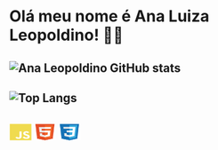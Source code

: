 # Olá meu nome é Ana Luiza Leopoldino! 👋🏾

## ![Ana Leopoldino GitHub stats](https://github-readme-stats.vercel.app/api?username=analeopoldino&show_icons=true&theme=jolly)

## ![Top Langs](https://github-readme-stats.vercel.app/api/top-langs/?username=analeopoldino&hide_progress=true)


<div  style="display: inline_block"><br>
  <img align="center" alt="Ana-Js" height="30" width="40" src="https://raw.githubusercontent.com/devicons/devicon/master/icons/javascript/javascript-plain.svg">
  <img align="center" alt="Ana-HTML" height="30" width="40" src="https://raw.githubusercontent.com/devicons/devicon/master/icons/html5/html5-original.svg">
  <img align="center" alt="Ana-CSS" height="30" width="40" src="https://raw.githubusercontent.com/devicons/devicon/master/icons/css3/css3-original.svg">
</div>
